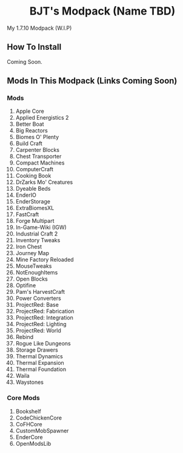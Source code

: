 <h1 align="center">BJT's Modpack (Name TBD)</h1>

  My 1.7.10 Modpack (W.I.P)                                                                                         

## How To Install

Coming Soon.

## Mods In This Modpack (Links Coming Soon)

### Mods

1. Apple Core
2. Applied Energistics 2
3. Better Boat
4. Big Reactors
5. Biomes O' Plenty
6. Build Craft
7. Carpenter Blocks
8. Chest Transporter
9. Compact Machines
10. ComputerCraft
11. Cooking Book
12. DrZarks Mo' Creatures
13. Dyeable Beds
14. EnderIO
15. EnderStorage
16. ExtraBiomesXL
17. FastCraft
18. Forge Multipart
19. In-Game-Wiki (IGW)
20. Industrial Craft 2
21. Inventory Tweaks
22. Iron Chest
23. Journey Map
24. Mine Factory Reloaded
25. MouseTweaks
26. NotEnoughItems
27. Open Blocks
28. Optifine
29. Pam's HarvestCraft
30. Power Converters
31. ProjectRed: Base
32. ProjectRed: Fabrication
33. ProjectRed: Integration
34. ProjectRed: Lighting
35. ProjectRed: World
36. Rebind
37. Rogue Like Dungeons
38. Storage Drawers
39. Thermal Dynamics
40. Thermal Expansion
41. Thermal Foundation
42. Waila
43. Waystones

### Core Mods

1. Bookshelf
2. CodeChickenCore
3. CoFHCore
4. CustomMobSpawner
5. EnderCore
6. OpenModsLib
